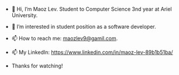 - 👋 Hi, I’m Maoz Lev. Student to Computer Science 3nd year at Ariel University.
- 👀 I’m interested in student position as a software developer.
- 📫 How to reach me:  maozlev9@gamil.com.
- 📫 My LinkedIn: https://www.linkedin.com/in/maoz-lev-89b1b51ba/ 

- Thanks for watching!

<!---
maozlev/maozlev is a ✨ special ✨ repository because its `README.md` (this file) appears on your GitHub profile.
You can click the Preview link to take a look at your changes.
--->
